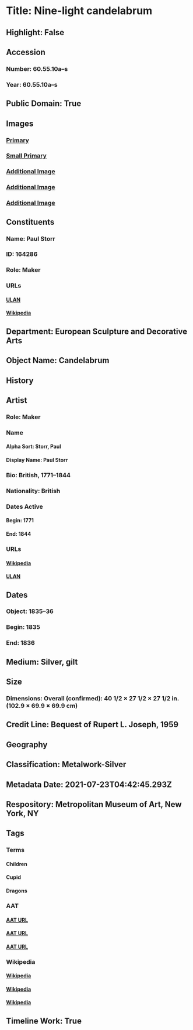 # Title: Nine-light candelabrum
## Highlight: False
## Accession
### Number: 60.55.10a–s
### Year: 60.55.10a–s
## Public Domain: True
## Images
### [Primary](https://images.metmuseum.org/CRDImages/es/original/DP155345.jpg)
### [Small Primary](https://images.metmuseum.org/CRDImages/es/web-large/DP155345.jpg)
### [Additional Image](https://images.metmuseum.org/CRDImages/es/original/DP155342.jpg)
### [Additional Image](https://images.metmuseum.org/CRDImages/es/original/DP155343.jpg)
### [Additional Image](https://images.metmuseum.org/CRDImages/es/original/DP155344.jpg)
## Constituents
### Name: Paul Storr
### ID: 164286
### Role: Maker
### URLs
#### [ULAN](http://vocab.getty.edu/page/ulan/500074455)
#### [Wikipedia](https://www.wikidata.org/wiki/Q7153831)
## Department: European Sculpture and Decorative Arts
## Object Name: Candelabrum
## History
## Artist
### Role: Maker
### Name
#### Alpha Sort: Storr, Paul
#### Display Name: Paul Storr
### Bio: British, 1771–1844
### Nationality: British
### Dates Active
#### Begin: 1771
#### End: 1844
### URLs
#### [Wikipedia](https://www.wikidata.org/wiki/Q7153831)
#### [ULAN](http://vocab.getty.edu/page/ulan/500074455)
## Dates
### Object: 1835–36
### Begin: 1835
### End: 1836
## Medium: Silver, gilt
## Size
### Dimensions: Overall (confirmed): 40 1/2 × 27 1/2 × 27 1/2 in. (102.9 × 69.9 × 69.9 cm)
## Credit Line: Bequest of Rupert L. Joseph, 1959
## Geography
## Classification: Metalwork-Silver
## Metadata Date: 2021-07-23T04:42:45.293Z
## Respository: Metropolitan Museum of Art, New York, NY
## Tags
### Terms
#### Children
#### Cupid
#### Dragons
### AAT
#### [AAT URL](http://vocab.getty.edu/page/aat/300025945)
#### [AAT URL](http://vocab.getty.edu/page/aat/300380105)
#### [AAT URL](http://vocab.getty.edu/page/aat/300375726)
### Wikipedia
#### [Wikipedia]()
#### [Wikipedia]()
#### [Wikipedia]()
## Timeline Work: True